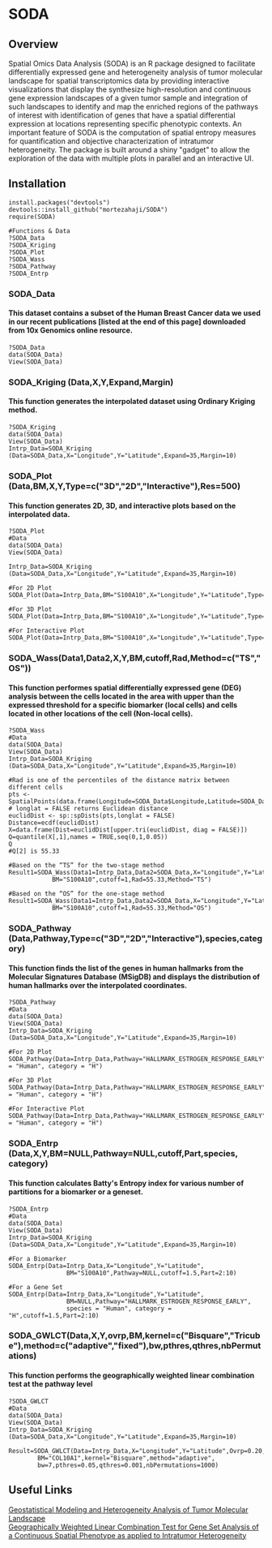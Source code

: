 # SODA
## Overview
Spatial Omics Data Analysis (SODA) is an R package designed to facilitate differentially expressed gene and heterogeneity analysis of tumor molecular landscape for spatial transcriptomics data 
by providing interactive visualizations that display the synthesize high-resolution and continuous gene expression landscapes of a given tumor sample
and integration of such landscapes to identify and map the enriched regions of the pathways of interest with identification of genes
that have a spatial differential expression at locations representing specific phenotypic contexts.
An important feature of SODA is the computation of spatial entropy measures for quantification and objective characterization of intratumor heterogeneity. 
The package is built around a shiny "gadget" to allow the exploration of the data with multiple plots in parallel and an interactive UI.

## Installation
```
install.packages("devtools")
devtools::install_github("mortezahaji/SODA")
require(SODA)

#Functions & Data
?SODA_Data
?SODA_Kriging
?SODA_Plot
?SODA_Wass
?SODA_Pathway
?SODA_Entrp

```
### SODA_Data
#### This dataset contains a subset of the Human Breast Cancer data we used in our recent publications [listed at the end of this page] downloaded from 10x Genomics online resource.
```
?SODA_Data
data(SODA_Data)
View(SODA_Data)

```
### SODA_Kriging (Data,X,Y,Expand,Margin)
#### This function generates the interpolated dataset using Ordinary Kriging method.
```
?SODA_Kriging
data(SODA_Data)
View(SODA_Data)
Intrp_Data=SODA_Kriging (Data=SODA_Data,X="Longitude",Y="Latitude",Expand=35,Margin=10)
```

### SODA_Plot (Data,BM,X,Y,Type=c("3D","2D","Interactive"),Res=500)
#### This function generates 2D, 3D, and interactive plots based on the interpolated data.
```
?SODA_Plot
#Data
data(SODA_Data)
View(SODA_Data)

Intrp_Data=SODA_Kriging (Data=SODA_Data,X="Longitude",Y="Latitude",Expand=35,Margin=10)

#For 2D Plot
SODA_Plot(Data=Intrp_Data,BM="S100A10",X="Longitude",Y="Latitude",Type="2D")

#For 3D Plot
SODA_Plot(Data=Intrp_Data,BM="S100A10",X="Longitude",Y="Latitude",Type="3D")

#For Interactive Plot
SODA_Plot(Data=Intrp_Data,BM="S100A10",X="Longitude",Y="Latitude",Type="Interactive")
```

### SODA_Wass(Data1,Data2,X,Y,BM,cutoff,Rad,Method=c("TS","OS"))
#### This function performes spatial differentially expressed gene (DEG) analysis between the cells located in the area with upper than the expressed threshold for a specific biomarker (local cells) and cells located in other locations of the cell (Non-local cells).
```
?SODA_Wass
#Data
data(SODA_Data)
View(SODA_Data)
Intrp_Data=SODA_Kriging (Data=SODA_Data,X="Longitude",Y="Latitude",Expand=35,Margin=10)	

#Rad is one of the percentiles of the distance matrix between different cells
pts <- SpatialPoints(data.frame(Longitude=SODA_Data$Longitude,Latitude=SODA_Data$Latitude))
# longlat = FALSE returns Euclidean distance
euclidDist <- sp::spDists(pts,longlat = FALSE)
Distance=ecdf(euclidDist)
X=data.frame(Dist=euclidDist[upper.tri(euclidDist, diag = FALSE)])
Q=quantile(X[,1],names = TRUE,seq(0,1,0.05))
Q
#Q[2] is 55.33
	
#Based on the “TS” for the two-stage method
Result1=SODA_Wass(Data1=Intrp_Data,Data2=SODA_Data,X="Longitude",Y="Latitude",
			BM="S100A10",cutoff=1,Rad=55.33,Method="TS")

#Based on the “OS” for the one-stage method
Result1=SODA_Wass(Data1=Intrp_Data,Data2=SODA_Data,X="Longitude",Y="Latitude",
			BM="S100A10",cutoff=1,Rad=55.33,Method="OS")
```

### SODA_Pathway (Data,Pathway,Type=c("3D","2D","Interactive"),species,category)
#### This function finds the list of the genes in human hallmarks from the Molecular Signatures Database (MSigDB) and displays the distribution of human hallmarks over the interpolated coordinates.
```
?SODA_Pathway
#Data
data(SODA_Data)
View(SODA_Data)
Intrp_Data=SODA_Kriging (Data=SODA_Data,X="Longitude",Y="Latitude",Expand=35,Margin=10)	

#For 2D Plot
SODA_Pathway(Data=Intrp_Data,Pathway="HALLMARK_ESTROGEN_RESPONSE_EARLY",Type="2D",species = "Human", category = "H")

#For 3D Plot
SODA_Pathway(Data=Intrp_Data,Pathway="HALLMARK_ESTROGEN_RESPONSE_EARLY",Type="3D",species = "Human", category = "H")

#For Interactive Plot
SODA_Pathway(Data=Intrp_Data,Pathway="HALLMARK_ESTROGEN_RESPONSE_EARLY",Type="Interactive",species = "Human", category = "H")
```

### SODA_Entrp (Data,X,Y,BM=NULL,Pathway=NULL,cutoff,Part,species, category)
#### This function calculates Batty's Entropy index for various number of partitions for a biomarker or a geneset.
```
?SODA_Entrp
#Data
data(SODA_Data)
View(SODA_Data)
Intrp_Data=SODA_Kriging (Data=SODA_Data,X="Longitude",Y="Latitude",Expand=35,Margin=10)	

#For a Biomarker
SODA_Entrp(Data=Intrp_Data,X="Longitude",Y="Latitude",
				BM="S100A10",Pathway=NULL,cutoff=1.5,Part=2:10)

#For a Gene Set
SODA_Entrp(Data=Intrp_Data,X="Longitude",Y="Latitude",
				BM=NULL,Pathway="HALLMARK_ESTROGEN_RESPONSE_EARLY",
				species = "Human", category = "H",cutoff=1.5,Part=2:10)
```
### SODA_GWLCT(Data,X,Y,ovrp,BM,kernel=c("Bisquare","Tricube"),method=c("adaptive","fixed"),bw,pthres,qthres,nbPermutations)
#### This function performs the geographically weighted linear combination test at the pathway level
```
?SODA_GWLCT
#Data
data(SODA_Data)
View(SODA_Data)
Intrp_Data=SODA_Kriging (Data=SODA_Data,X="Longitude",Y="Latitude",Expand=35,Margin=10)

Result=SODA_GWLCT(Data=Intrp_Data,X="Longitude",Y="Latitude",Ovrp=0.20,
		BM="COL10A1",kernel="Bisquare",method="adaptive",
		bw=7,pthres=0.05,qthres=0.001,nbPermutations=1000)

``` 

## Useful Links
[Geostatistical Modeling and Heterogeneity Analysis of Tumor Molecular Landscape](https://www.mdpi.com/2072-6694/14/21/5235)\
[Geographically Weighted Linear Combination Test for Gene Set Analysis of a Continuous Spatial Phenotype as applied to Intratumor Heterogeneity](https://www.biorxiv.org/content/10.1101/2022.10.09.511477v1.abstract)
